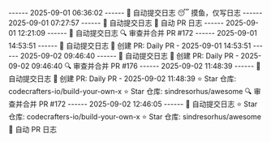 ------ 2025-09-01 06:36:02 ------
🌱 自动提交日志
😴 摸鱼，仅写日志
------ 2025-09-01 07:27:57 ------
🌱 自动提交日志
🌿 自动 PR 日志
------ 2025-09-01 12:21:09 ------
🌱 自动提交日志
🔍 审查并合并 PR #172
------ 2025-09-01 14:53:51 ------
🌱 自动提交日志
🌿 创建 PR: Daily PR - 2025-09-01 14:53:51
------ 2025-09-02 09:46:40 ------
🌱 自动提交日志
🌿 创建 PR: Daily PR - 2025-09-02 09:46:40
🔍 审查并合并 PR #176
------ 2025-09-02 11:48:39 ------
🌱 自动提交日志
🌿 创建 PR: Daily PR - 2025-09-02 11:48:39
⭐ Star 仓库: codecrafters-io/build-your-own-x
⭐ Star 仓库: sindresorhus/awesome
🔍 审查并合并 PR #172
------ 2025-09-02 12:46:05 ------
🌱 自动提交日志
⭐ Star 仓库: codecrafters-io/build-your-own-x
⭐ Star 仓库: sindresorhus/awesome
🌿 自动 PR 日志
